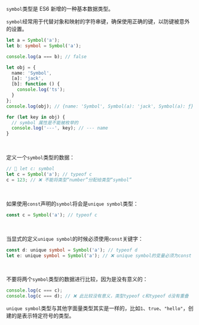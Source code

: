 `symbol`类型是 ES6 新增的一种基本数据类型。

`symbol`经常用于代替对象和映射的字符串键，确保使用正确的键，以防键被意外的设置。

```typescript
let a = Symbol('a');
let b: symbol = Symbol('a');

console.log(a === b); // false

let obj = {
  name: 'Symbol',
  [a]: 'jack',
  [b]: function () {
    console.log('ts');
  }
};
console.log(obj); // {name: 'Symbol', Symbol(a): 'jack', Symbol(a): ƒ}

for (let key in obj) {
  // symbol 属性是不能被枚举的
  console.log('---', key); // --- name
}
```

<br />

定义一个`symbol`类型的数据：

```typescript
// 🤔 let c: symbol
let c = Symbol('a'); // typeof c
c = 123; // ❌ 不能将类型“number”分配给类型“symbol”
```

<br />

如果使用`const`声明的`symbol`将会是`unique symbol`类型：

```typescript
const c = Symbol('a'); // typeof c
```

<br />

当显式的定义`unique symbol`的时候必须使用`const`关键字：

```typescript
const d: unique symbol = Symbol('a'); // typeof d
let e: unique symbol = Symbol('a'); // ❌ unique symbol的变量必须为const
```

<br />

不要将两个`symbol`类型的数据进行比较，因为是没有意义的：

```typescript
console.log(c === c);
console.log(c === d); // ❌ 此比较没有意义，类型typeof c和typeof d没有重叠
```

`unique symbol`类型与其他字面量类型其实是一样的，比如`1`、`true`、`"hello"`，创建的是表示特定符号的类型。

